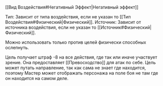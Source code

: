 [[Вид Воздействия#Негативный Эффект|Негативный эффект]]

Тип: Зависит от типа воздействия, если не указан то [[Тип Воздействия#Физический|Физический]].
Источник: Зависит от источника воздействия, если не указан то [[Источник#Физический|Физический]].

Можно использовать только против целей физически способных ослепнуть.

Цель получает штраф -8 на все действия, где так или иначе участвует зрение. Она предоставляет [[Превосходство]] для атак по себе. Цель может путать направление, так как сама не знает где находится, поэтому Мастер может отображать персонажа на поле боя не там где он находится на самом деле. 